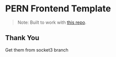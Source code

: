 # PERN Frontend Template
> Note: Built to work with [this repo](https://github.com/brockwc/pern-auth-backend).

## Thank You

Get them from socket3 branch